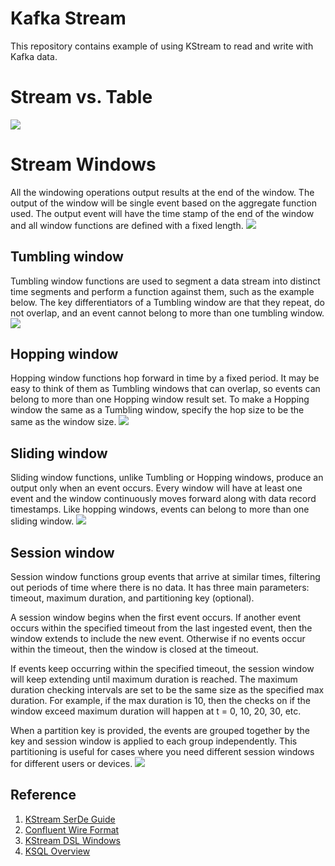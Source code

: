 # Kafka Stream
This repository contains example of using KStream to read and write with Kafka data.
# Stream vs. Table
![](https://www.rittmanmead.com/blog/content/images/2017/09/StreamVSTableAcc.gif)
# Stream Windows
All the windowing operations output results at the end of the window. The output of the window will be single event based on the aggregate function used. The output event will have the time stamp of the end of the window and all window functions are defined with a fixed length.
![](https://docs.microsoft.com/en-us/azure/stream-analytics/media/stream-analytics-window-functions/stream-analytics-window-functions-conceptual.png)
## Tumbling window
Tumbling window functions are used to segment a data stream into distinct time segments and perform a function against them, such as the example below. The key differentiators of a Tumbling window are that they repeat, do not overlap, and an event cannot belong to more than one tumbling window.
![](https://docs.microsoft.com/en-us/azure/stream-analytics/media/stream-analytics-window-functions/stream-analytics-window-functions-tumbling-intro.png)
## Hopping window
Hopping window functions hop forward in time by a fixed period. It may be easy to think of them as Tumbling windows that can overlap, so events can belong to more than one Hopping window result set. To make a Hopping window the same as a Tumbling window, specify the hop size to be the same as the window size.
![](https://docs.microsoft.com/en-us/azure/stream-analytics/media/stream-analytics-window-functions/stream-analytics-window-functions-hopping-intro.png)
## Sliding window
Sliding window functions, unlike Tumbling or Hopping windows, produce an output only when an event occurs. Every window will have at least one event and the window continuously moves forward along with data record timestamps. Like hopping windows, events can belong to more than one sliding window.
![](https://docs.microsoft.com/en-us/azure/stream-analytics/media/stream-analytics-window-functions/stream-analytics-window-functions-sliding-intro.png)

## Session window 
Session window functions group events that arrive at similar times, filtering out periods of time where there is no data. It has three main parameters: timeout, maximum duration, and partitioning key (optional).

A session window begins when the first event occurs. If another event occurs within the specified timeout from the last ingested event, then the window extends to include the new event. Otherwise if no events occur within the timeout, then the window is closed at the timeout.

If events keep occurring within the specified timeout, the session window will keep extending until maximum duration is reached. The maximum duration checking intervals are set to be the same size as the specified max duration. For example, if the max duration is 10, then the checks on if the window exceed maximum duration will happen at t = 0, 10, 20, 30, etc.

When a partition key is provided, the events are grouped together by the key and session window is applied to each group independently. This partitioning is useful for cases where you need different session windows for different users or devices.
![](https://docs.microsoft.com/en-us/azure/stream-analytics/media/stream-analytics-window-functions/stream-analytics-window-functions-session-intro.png)

## Reference
1. [KStream SerDe Guide](https://docs.confluent.io/current/streams/developer-guide/datatypes.html#streams-developer-guide-serdes)
2. [Confluent Wire Format](https://docs.confluent.io/current/schema-registry/docs/serializer-formatter.html#wire-format)
3. [KStream DSL Windows](https://docs.confluent.io/current/streams/developer-guide/dsl-api.html#windowing)
4. [KSQL Overview](https://www.rittmanmead.com/blog/2017/10/ksql-streaming-sql-for-apache-kafka/)
